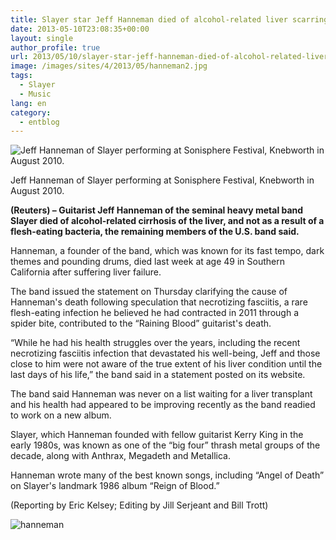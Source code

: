 ```yaml
---
title: Slayer star Jeff Hanneman died of alcohol-related liver scarring
date: 2013-05-10T23:08:35+00:00
layout: single
author_profile: true
url: 2013/05/10/slayer-star-jeff-hanneman-died-of-alcohol-related-liver-scarring/
image: /images/sites/4/2013/05/hanneman2.jpg
tags:
  - Slayer
  - Music
lang: en
category: 
  - entblog
---
```

![Jeff Hanneman of Slayer performing at Sonisphere Festival, Knebworth in August 2010.](/images/2013/05/hanneman2.jpg)

Jeff Hanneman of Slayer performing at Sonisphere Festival, Knebworth in August 2010.

**(Reuters) – Guitarist Jeff Hanneman of the seminal heavy metal band Slayer died of alcohol-related cirrhosis of the liver, and not as a result of a flesh-eating bacteria, the remaining members of the U.S. band said.**

Hanneman, a founder of the band, which was known for its fast tempo, dark themes and pounding drums, died last week at age 49 in Southern California after suffering liver failure.

The band issued the statement on Thursday clarifying the cause of Hanneman's death following speculation that necrotizing fasciitis, a rare flesh-eating infection he believed he had contracted in 2011 through a spider bite, contributed to the “Raining Blood” guitarist's death.

“While he had his health struggles over the years, including the recent necrotizing fasciitis infection that devastated his well-being, Jeff and those close to him were not aware of the true extent of his liver condition until the last days of his life,” the band said in a statement posted on its website.

The band said Hanneman was never on a list waiting for a liver transplant and his health had appeared to be improving recently as the band readied to work on a new album.

Slayer, which Hanneman founded with fellow guitarist Kerry King in the early 1980s, was known as one of the “big four” thrash metal groups of the decade, along with Anthrax, Megadeth and Metallica.

Hanneman wrote many of the best known songs, including “Angel of Death” on Slayer's landmark 1986 album “Reign of Blood.”

(Reporting by Eric Kelsey; Editing by Jill Serjeant and Bill Trott)

![hanneman](/images/2013/05/hanneman.jpg)